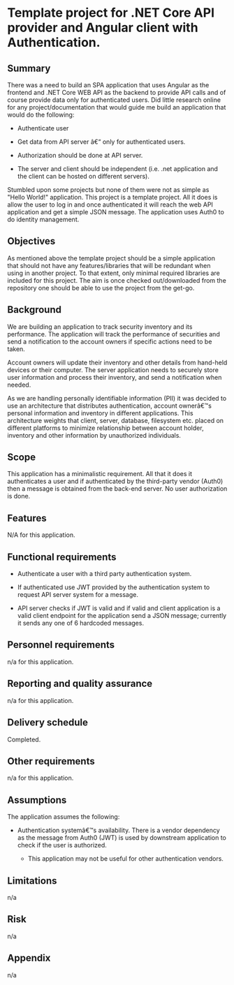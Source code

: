 Template project for .NET Core API provider and Angular client with Authentication.
===================================================================================

Summary
-------

There was a need to build an SPA application that uses Angular as the frontend
and .NET Core WEB API as the backend to provide API calls and of course provide
data only for authenticated users. Did little research online for any
project/documentation that would guide me build an application that would do the
following:

-   Authenticate user

-   Get data from API server â€“ only for authenticated users.

-   Authorization should be done at API server.

-   The server and client should be independent (i.e. .net application and the
    client can be hosted on different servers).

Stumbled upon some projects but none of them were not as simple as "Hello World!"
application. This project is a template project. All it does is allow the user
to log in and once authenticated it will reach the web API application and get a
simple JSON message. The application uses Auth0 to do identity management.

Objectives
----------

As mentioned above the template project should be a simple application that
should not have any features/libraries that will be redundant when using in
another project. To that extent, only minimal required libraries are included
for this project. The aim is once checked out/downloaded from the repository one
should be able to use the project from the get-go.

Background
----------

We are building an application to track security inventory and its performance.
The application will track the performance of securities and send a notification
to the account owners if specific actions need to be taken.

Account owners will update their inventory and other details from hand-held
devices or their computer. The server application needs to securely store user
information and process their inventory, and send a notification when needed.

As we are handling personally identifiable information (PII) it was decided to
use an architecture that distributes authentication, account ownerâ€™s personal
information and inventory in different applications. This architecture weights
that client, server, database, filesystem etc. placed on different platforms to
minimize relationship between account holder, inventory and other information by
unauthorized individuals.

Scope
-----

This application has a minimalistic requirement. All that it does it
authenticates a user and if authenticated by the third-party vendor (Auth0) then
a message is obtained from the back-end server. No user authorization is done.

Features
--------

N/A for this application.

Functional requirements
-----------------------

-   Authenticate a user with a third party authentication system.

-   If authenticated use JWT provided by the authentication system to request
    API server system for a message.

-   API server checks if JWT is valid and if valid and client application is a
    valid client endpoint for the application send a JSON message; currently it
    sends any one of 6 hardcoded messages.

Personnel requirements
----------------------

n/a for this application.

Reporting and quality assurance
-------------------------------

n/a for this application.

Delivery schedule
-----------------

Completed.

Other requirements
------------------

n/a for this application.

Assumptions
-----------

The application assumes the following:

-   Authentication systemâ€™s availability. There is a vendor dependency as the
    message from Auth0 (JWT) is used by downstream application to check if the
    user is authorized.

    -   This application may not be useful for other authentication vendors.

Limitations
-----------

n/a

Risk
----

n/a

Appendix
--------

n/a
